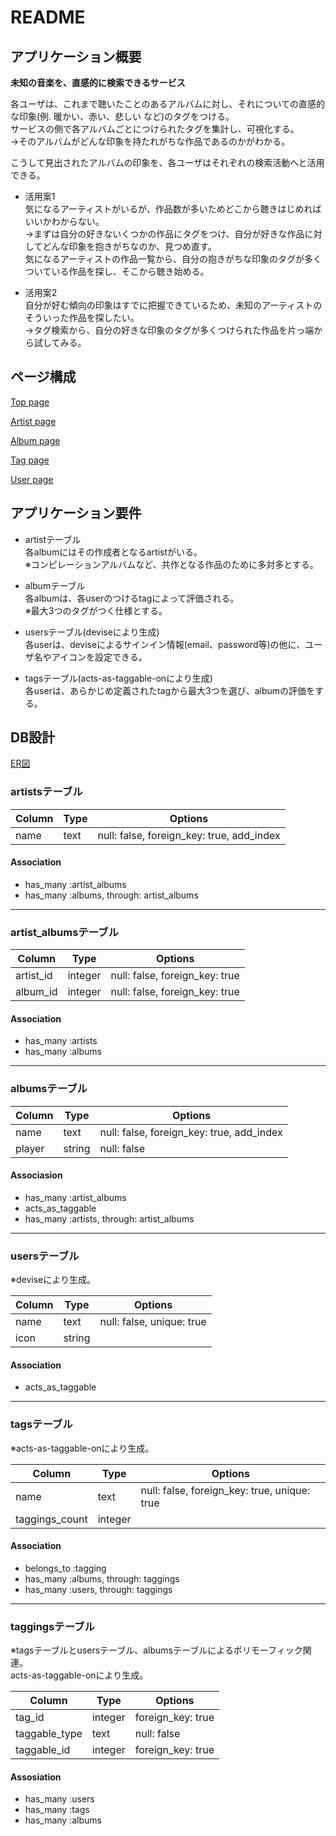 # README

## アプリケーション概要

**未知の音楽を、直感的に検索できるサービス**

各ユーザは、これまで聴いたことのあるアルバムに対し、それについての直感的な印象(例. 暖かい、赤い、悲しい など)のタグをつける。  
サービスの側で各アルバムごとにつけられたタグを集計し、可視化する。  
→そのアルバムがどんな印象を持たれがちな作品であるのかがわかる。

こうして見出されたアルバムの印象を、各ユーザはそれぞれの検索活動へと活用できる。

- 活用案1  
気になるアーティストがいるが、作品数が多いためどこから聴きはじめればいいかわからない。  
→まずは自分の好きないくつかの作品にタグをつけ、自分が好きな作品に対してどんな印象を抱きがちなのか、見つめ直す。  
気になるアーティストの作品一覧から、自分の抱きがちな印象のタグが多くついている作品を探し、そこから聴き始める。

- 活用案2  
自分が好む傾向の印象はすでに把握できているため、未知のアーティストのそういった作品を探したい。  
→タグ検索から、自分の好きな印象のタグが多くつけられた作品を片っ端から試してみる。

## ページ構成
[Top page](https://i.imgur.com/ehdTEFj.png)

[Artist page](https://i.imgur.com/609U2zU.png)

[Album page](https://i.imgur.com/arGXgw7.png)

[Tag page](https://i.imgur.com/jtl7r9S.png)

[User page](https://i.imgur.com/TT39mHU.png)

## アプリケーション要件

- artistテーブル  
各albumにはその作成者となるartistがいる。  
※コンピレーションアルバムなど、共作となる作品のために多対多とする。

- albumテーブル  
各albumは、各userのつけるtagによって評価される。  
※最大3つのタグがつく仕様とする。

- usersテーブル(deviseにより生成)  
各userは、deviseによるサインイン情報(email、password等)の他に、ユーザ名やアイコンを設定できる。

- tagsテーブル(acts-as-taggable-onにより生成)  
各userは、あらかじめ定義されたtagから最大3つを選び、albumの評価をする。

## DB設計

[ER図](https://i.imgur.com/OWAsPyg.png)

### artistsテーブル

|Column|Type|Options|
|------|----|-------|
|name|text|null: false, foreign_key: true, add_index|

#### Association
- has_many :artist_albums
- has_many :albums, through: artist_albums

---

### artist_albumsテーブル

|Column|Type|Options|
|------|----|-------|
|artist_id|integer|null: false, foreign_key: true|
|album_id|integer|null: false, foreign_key: true|

#### Association
- has_many :artists
- has_many :albums

---

### albumsテーブル

|Column|Type|Options|
|------|----|-------|
|name|text|null: false, foreign_key: true, add_index|
|player|string|null: false|

#### Associasion
- has_many :artist_albums
- acts_as_taggable
- has_many :artists, through: artist_albums

---

### usersテーブル
※deviseにより生成。

|Column|Type|Options|
|------|----|-------|
|name|text|null: false, unique: true|
|icon|string| |

#### Association
- acts_as_taggable

---

### tagsテーブル
※acts-as-taggable-onにより生成。

|Column|Type|Options|
|------|----|-------|
|name|text|null: false, foreign_key: true, unique: true|
|taggings_count|integer| |

#### Association
- belongs_to :tagging
- has_many :albums, through: taggings
- has_many :users, through: taggings

---

### taggingsテーブル
※tagsテーブルとusersテーブル、albumsテーブルによるポリモーフィック関連。  
acts-as-taggable-onにより生成。

|Column|Type|Options|
|------|----|-------|
|tag_id|integer|foreign_key: true|
|taggable_type|text|null: false|
|taggable_id|integer|foreign_key: true|

#### Assosiation
- has_many :users
- has_many :tags
- has_many :albums
